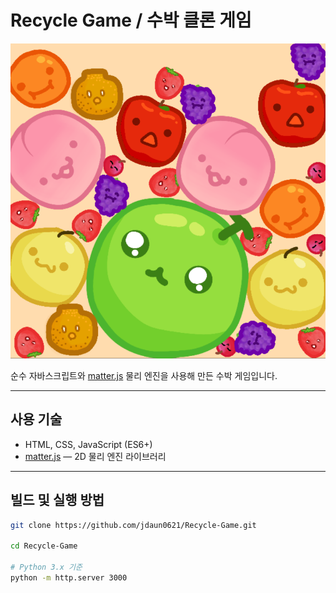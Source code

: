 # Recycle Game / 수박 클론 게임

![screenshot.png](screenshot.png)

순수 자바스크립트와 [matter.js](https://github.com/liabru/matter-js) 물리 엔진을 사용해 만든 수박 게임입니다.

---

## 사용 기술

- HTML, CSS, JavaScript (ES6+)
- [matter.js](https://github.com/liabru/matter-js) — 2D 물리 엔진 라이브러리

---

## 빌드 및 실행 방법


```bash
git clone https://github.com/jdaun0621/Recycle-Game.git

cd Recycle-Game

# Python 3.x 기준
python -m http.server 3000
